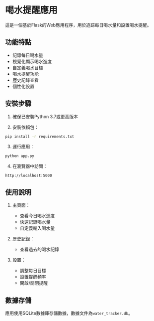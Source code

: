 # 喝水提醒應用

這是一個基於Flask的Web應用程序，用於追踪每日喝水量和設置喝水提醒。

## 功能特點

- 記錄每日喝水量
- 視覺化顯示喝水進度
- 自定義喝水目標
- 喝水提醒功能
- 歷史記錄查看
- 個性化設置

## 安裝步驟

1. 確保已安裝Python 3.7或更高版本

2. 安裝依賴包：
```bash
pip install -r requirements.txt
```

3. 運行應用：
```bash
python app.py
```

4. 在瀏覽器中訪問：
```
http://localhost:5000
```

## 使用說明

1. 主頁面：
   - 查看今日喝水進度
   - 快速記錄喝水量
   - 自定義輸入喝水量

2. 歷史記錄：
   - 查看過去的喝水記錄

3. 設置：
   - 調整每日目標
   - 設置提醒頻率
   - 開啟/關閉提醒

## 數據存儲

應用使用SQLite數據庫存儲數據，數據文件為`water_tracker.db`。 